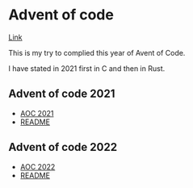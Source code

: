 # Advent of code

[Link](http://adventofcode.com)

This is my try to complied this year of Avent of Code.

I have stated in 2021 first in C and then in Rust.

## Advent of code 2021
* [AOC 2021](http://adventofcode.com/2021)
* [README](aoc2021)

## Advent of code 2022
* [AOC 2022](http://adventofcode.com/2022)
* [README](aoc2022)


